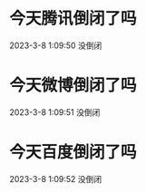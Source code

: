 # 今天腾讯倒闭了吗

2023-3-8 1:09:50 没倒闭

# 今天微博倒闭了吗

2023-3-8 1:09:51 没倒闭

# 今天百度倒闭了吗

2023-3-8 1:09:52 没倒闭

